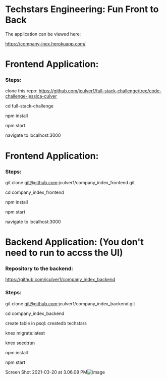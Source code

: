 # Techstars Engineering: Fun Front to Back

The application can be viewed here:

https://company-inex.herokuapp.com/


# Frontend Application:

### Steps:

clone this repo: https://github.com/jculver1/full-stack-challenge/tree/code-challenge-jessica-culver

cd full-stack-challenge

npm install

npm start

navigate to localhost:3000



# Frontend Application:

### Steps:

git clone git@github.com:jculver1/company_index_frontend.git

cd company_index_frontend

npm install

npm start

navigate to localhost:3000



# Backend Application: (You don't need to run to accss the UI)

### Repository to the backend: 
https://github.com/jculver1/company_index_backend

### Steps:
git clone git@github.com:jculver1/company_index_backend.git

cd company_index_backend

create table in psql: createdb techstars

knex migrate:latest

knex seed:run

npm install

npm start


Screen Shot 2021-03-20 at 3.06.08 PM![image](https://user-images.githubusercontent.com/21270300/111947395-026e0880-8aa3-11eb-9fcc-862d912e8c9c.png)


